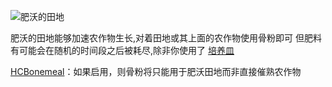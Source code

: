 ![肥沃的田地](block:betterwithmods:fertile_farmland)

肥沃的田地能够加速农作物生长,对着田地或其上面的农作物使用骨粉即可
但肥料有可能会在随机的时间段之后被耗尽,除非你使用了 [培养皿](planter.md)

[HCBonemeal](../hardcore/index.md)：如果启用，则骨粉将只能用于肥沃田地而非直接催熟农作物